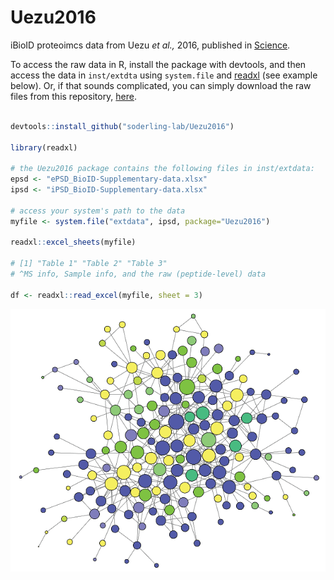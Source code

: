 # Uezu2016

iBioID proteoimcs data from Uezu _et al.,_ 2016, published in
[Science](https://science.sciencemag.org/content/353/6304/1123.full).

To access the raw data in R, install the package with devtools, and then access
the data in `inst/extdta` using `system.file` and
[readxl](https://readxl.tidyverse.org/) (see example below). Or, if that sounds
complicated, you can simply download the raw files from this repository,
[here](./inst/extdata).

```R

devtools::install_github("soderling-lab/Uezu2016")

library(readxl)

# the Uezu2016 package contains the following files in inst/extdata:
epsd <- "ePSD_BioID-Supplementary-data.xlsx"
ipsd <- "iPSD_BioID-Supplementary-data.xlsx"

# access your system's path to the data
myfile <- system.file("extdata", ipsd, package="Uezu2016")

readxl::excel_sheets(myfile)

# [1] "Table 1" "Table 2" "Table 3" 
# ^MS info, Sample info, and the raw (peptide-level) data

df <- readxl::read_excel(myfile, sheet = 3) 

```

![ipsd](./ipsd.png)
